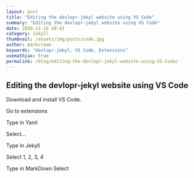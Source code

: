 ```yaml
---
layout: post
title: "Editing the devlopr-jekyl website using VS Code"
summary: "Editing the devlopr-jekyl website using VS Code"
date: 2020-11-16 20:43
category: jekyll
thumbnail: /assets/img/posts/code.jpg
author: markcrowe
keywords: "devlopr-jekyl, VS Code, Extensions"
usemathjax: true
permalink: /blog/editing-the-devlopr-jekyl-website-using-VS-Code/
---
```


## Editing the devlopr-jekyl website using VS Code

Download and install VS Code.

Go to extensions

Type in Yaml

Select...

Type in Jekyll

Select 1, 2, 3, 4

Type in MarkDown 
Select